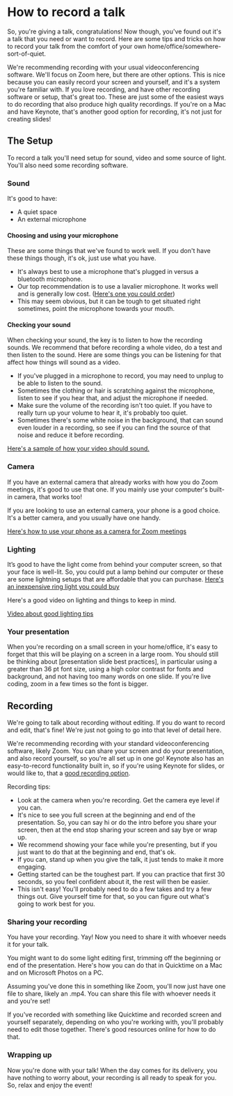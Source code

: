 # How to record a talk

So, you're giving a talk, congratulations! Now though, you've found out it's a talk that you need or want to record. Here are some tips and tricks on how to record your talk from the comfort of your own home/office/somewhere-sort-of-quiet.

We're recommending recording with your usual videoconferencing software. We'll focus on Zoom here, but there are other options. This is nice because you can easily record your screen and yourself, and it's a system you're familiar with. If you love recording, and have other recording software or setup, that's great too. These are just some of the easiest ways to do recording that also produce high quality recordings. If you're on a Mac and have Keynote, that's another good option for recording, it's not just for creating slides!

## The Setup

To record a talk you'll need setup for sound, video and some source of light. You'll also need some recording software. 

### Sound

It's good to have:
* A quiet space
* An external microphone

#### Choosing and using your microphone

These are some things that we've found to work well. If you don't have these things though, it's ok, just use what you have. 

* It's always best to use a microphone that's plugged in versus a bluetooth microphone.
* Our top recommendation is to use a lavalier microphone. It works well and is generally low cost. ([Here's one you could order](https://www.amazon.com/dp/B07FQNBKDK))
* This may seem obvious, but it can be tough to get situated right sometimes, point the microphone towards your mouth. 

#### Checking your sound

When checking your sound, the key is to listen to how the recording sounds. We recommend that before recording a whole video, do a test and then listen to the sound. 
Here are some things you can be listening for that affect how things will sound as a video.

* If you've plugged in a microphone to record, you may need to unplug to be able to listen to the sound.
* Sometimes the clothing or hair is scratching against the microphone, listen to see if you hear that, and adjust the microphone if needed.
* Make sure the volume of the recording isn't too quiet. If you have to really turn up your volume to hear it, it's probably too quiet. 
* Sometimes there's some white noise in the background, that can sound even louder in a recording, so see if you can find the source of that noise and reduce it before recording. 

[Here's a sample of how your video should sound.](https://youtu.be/qwkokAQ8rYk)

### Camera

If you have an external camera that already works with how you do Zoom meetings, it's good to use that one. If you mainly use your computer's built-in camera, that works too!

If you are looking to use an external camera, your phone is a good choice. It's a better camera, and you usually have one handy.

[Here's how to use your phone as a camera for Zoom meetings](https://ats.udel.edu/conferencing/zoom/cameraphone/)

### Lighting

It’s good to have the light come from behind your computer screen, so that your face is well-lit. So, you could put a lamp behind our computer or these are some lightning setups that are affordable that you can purchase. [Here's an inexpensive ring light you could buy](https://www.amazon.com/dp/B08DD36M29)

Here's a good video on lighting and things to keep in mind. 

[Video about good lighting tips](https://www.youtube.com/watch?v=XSif3dWCX8g&t=319s)

### Your presentation

When you're recording on a small screen in your home/office, it's easy to forget that this will be playing on a screen in a large room. You should still be thinking about [presentation slide best practices], in particular using a greater than 36 pt font size, using a high color contrast for fonts and background, and not having too many words on one slide. If you're live coding, zoom in a few times so the font is bigger. 


## Recording

We're going to talk about recording without editing. If you do want to record and edit, that's fine! We're just not going to go into that level of detail here. 

We're recommending recording with your standard videoconferencing software, likely Zoom. You can share your screen and do your presentation, and also record yourself, so you're all set up in one go! Keynote also has an easy-to-record functionality built in, so if you're using Keynote for slides, or would like to, that a [good recording option](https://support.apple.com/lt-lt/guide/keynote/tan81813d552/mac).

Recording tips:
* Look at the camera when you're recording. Get the camera eye level if you can. 
* It's nice to see you full screen at the beginning and end of the presentation. So, you can say hi or do the intro before you share your screen, then at the end stop sharing your screen and say bye or wrap up. 
* We recommend showing your face while you're presenting, but if you just want to do that at the beginning and end, that's ok. 
* If you can, stand up when you give the talk, it just tends to make it more engaging.
* Getting started can be the toughest part. If you can practice that first 30 seconds, so you feel confident about it, the rest will then be easier. 
* This isn't easy! You'll probably need to do a few takes and try a few things out. Give yourself time for that, so you can figure out what's going to work best for you.

### Sharing your recording

You have your recording. Yay! Now you need to share it with whoever needs it for your talk. 

You might want to do some light editing first, trimming off the beginning or end of the presentation. Here's how you can do that in Quicktime on a Mac and on Microsoft Photos on a PC. 

Assuming you've done this in something like Zoom, you'll now just have one file to share, likely an .mp4. You can share this file with whoever needs it and you're set!

If you've recorded with something like Quicktime and recorded screen and yourself separately, depending on who you're working with, you'll probably need to edit those together. There's good resources online for how to do that. 


### Wrapping up

Now you're done with your talk! When the day comes for its delivery, you have nothing to worry about, your recording is all ready to speak for you. So, relax and enjoy the event!






 
